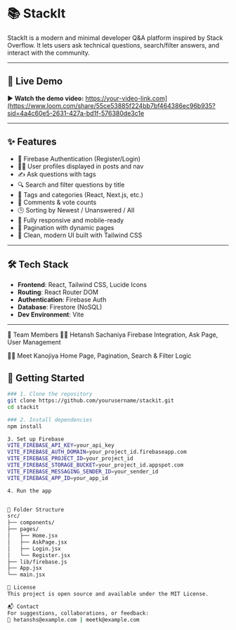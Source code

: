 # 📚 StackIt

StackIt is a modern and minimal developer Q&A platform inspired by Stack Overflow. It lets users ask technical questions, search/filter answers, and interact with the community.

---

## 🔗 Live Demo

▶️ **Watch the demo video:** https://your-video-link.com](https://www.loom.com/share/55ce53885f224bb7bf464386ec96b935?sid=4a4c60e5-2631-427a-bd1f-576380de3c1e 

---

## ✨ Features

- 🔐 Firebase Authentication (Register/Login)
- 🧑‍💻 User profiles displayed in posts and nav
- ✍️ Ask questions with tags
- 🔍 Search and filter questions by title
- 🧵 Tags and categories (React, Next.js, etc.)
- 💬 Comments & vote counts
- 🕒 Sorting by Newest / Unanswered / All
- 📱 Fully responsive and mobile-ready
- 🧭 Pagination with dynamic pages
- 🌈 Clean, modern UI built with Tailwind CSS

---

## 🛠 Tech Stack

- **Frontend**: React, Tailwind CSS, Lucide Icons
- **Routing**: React Router DOM
- **Authentication**: Firebase Auth
- **Database**: Firestore (NoSQL)
- **Dev Environment**: Vite

---

👥 Team Members
👨‍💻 Hetansh Sachaniya
Firebase Integration, Ask Page, User Management

👨‍💻 Meet Kanojiya
Home Page, Pagination, Search & Filter Logic

## 🚀 Getting Started

```bash
### 1. Clone the repository
git clone https://github.com/yourusername/stackit.git
cd stackit

### 2. Install dependencies
npm install

3. Set up Firebase
VITE_FIREBASE_API_KEY=your_api_key
VITE_FIREBASE_AUTH_DOMAIN=your_project_id.firebaseapp.com
VITE_FIREBASE_PROJECT_ID=your_project_id
VITE_FIREBASE_STORAGE_BUCKET=your_project_id.appspot.com
VITE_FIREBASE_MESSAGING_SENDER_ID=your_sender_id
VITE_FIREBASE_APP_ID=your_app_id

4. Run the app


📂 Folder Structure
src/
├── components/
├── pages/
│   ├── Home.jsx
│   ├── AskPage.jsx
│   ├── Login.jsx
│   └── Register.jsx
├── lib/firebase.js
├── App.jsx
└── main.jsx

📄 License
This project is open source and available under the MIT License.

📬 Contact
For suggestions, collaborations, or feedback:
📧 hetanshs@example.com | meetk@example.com
